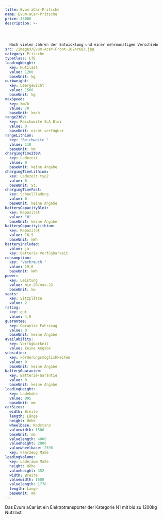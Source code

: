 ```yaml
---
title: Evum-aCar-Pritsche
name: Evum-aCar-Pritsche
price: 33080
description: >-




  Nach vielen Jahren der Entwicklung und einer mehrmonatigen Verschiebung des Produktionsstarts durch die Corona-Krise, ist das Evum A -Car nun seit Juni 2020 auf dem Markt. Ursprünglich wurde der kräftige Elektrotransporter für Entwicklungs- und Schwellenländern entwickelt, wo er in der Landwirtschaft und der Industrie zum Einsatz kommen sollte. Während der Entstehungsphase wurde aber klar, dass das Fahrzeug auch für den europäischen Markt attraktiv sein könnte.
src: /images/Evum-Acar-Front-1024x683.jpg
category: Pritsche
typeClass: L7E
loadingWeight:
  key: Nutzlast
  value: 1200
  baseUnit: kg
curbweight:
  key: Leergewicht
  value: 1500
  baseUnit: kg
maxSpeed:
  key: km/h
  value: 70
  baseUnit: km/h
range230V:
  key: Reichweite SLA Blei
  value: 0
  baseUnit: nicht verfügbar
rangeLithium:
  key: "Reichweite "
  value: 110
  baseUnit: km
chargingTime230V:
  key: Ladezeit
  value: 0
  baseUnit: keine Angabe
chargingTimeLithium:
  key: Ladezeit typ2
  value: 6
  baseUnit: St.
chargingTimeFast:
  key: Schnellladung
  value: 0
  baseUnit: keine Angabe
batteryCapacityBlei:
  key: Kapazität
  value: "0"
  baseUnit: keine Angabe
batteryCapacityLithium:
  key: Kapazität
  value: 16,5
  baseUnit: kWh
batteryIncluded:
  value: ja
  key: Batterie Verfügbarkeit
consumption:
  key: "Verbrauch "
  value: 19,6
  baseUnit: kWh
power:
  key: Leistung
  value: min-20/max-28
  baseUnit: kw
seats:
  key: Sitzplätze
  value: 2
rating:
  key: gut
  value: 4,0
guarantee:
  key: Garantie Fahrzeug
  value: 0
  baseUnit: keine Angabe
availability:
  key: Verfügbarkeit
  value: keine Angabe
subsidies:
  key: Förderungsmöglichkeiten
  value: 0
  baseUnit: keine Angabe
batteryGuarantee:
  key: Batterie-Garantie
  value: 0
  baseUnit: keine Angabe
loadingHeight:
  key: Ladehöhe
  value: 895
  baseUnit: mm
carSizes:
  width: Breite
  length: Länge
  height: Höhe
  wheelbase: Radstand
  valuewidth: 1500
  baseUnit: mm
  valuelength: 4000
  valueheight: 2000
  valuewheelbase: 2596
  key: Fahrzeug Maße
loadingVolume:
  key: Laderaum Maße
  height: Höhe
  valueheight: 352
  width: Breite
  valuewidth: 1608
  valuelength: 1778
  length: Länge
  baseUnit: mm
---
```


Das Evum aCar ist ein Elektrotransporter der Kategorie N1 mit bis zu 1200kg Nutzlast.
